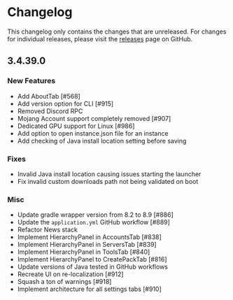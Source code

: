 # Changelog

This changelog only contains the changes that are unreleased. For changes for individual releases, please visit the
[releases](https://github.com/ATLauncher/ATLauncher/releases) page on GitHub.

## 3.4.39.0

### New Features
- Add AboutTab [#568]
- Add version option for CLI [#915]
- Removed Discord RPC
- Mojang Account support completely removed [#907]
- Dedicated GPU support for Linux [#986]
- Add option to open instance.json file for an instance
- Add checking of Java install location setting before saving

### Fixes
- Invalid Java install location causing issues starting the launcher
- Fix invalid custom downloads path not being validated on boot

### Misc
- Update gradle wrapper version from 8.2 to 8.9 [#886]
- Update the `application.yml` GitHub workflow [#889]
- Refactor News stack
- Implement HierarchyPanel in AccountsTab [#838]
- Implement HierarchyPanel in ServersTab [#839]
- Implement HierarchyPanel in ToolsTab [#840]
- Implement HierarchyPanel to CreatePackTab [#816]
- Update versions of Java tested in GitHub workflows
- Recreate UI on re-localization [#912]
- Squash a ton of warnings [#918]
- Implement architecture for all settings tabs [#910]
